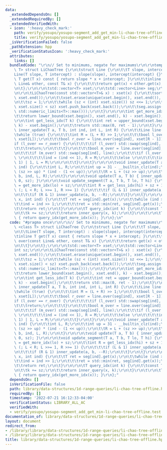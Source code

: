 ```yaml
---
data:
  _extendedDependsOn: []
  _extendedRequiredBy: []
  _extendedVerifiedWith:
  - icon: ':heavy_check_mark:'
    path: verify/yosupo/yosupo-segment_add_get_min-li-chao-tree-offline.test.cpp
    title: verify/yosupo/yosupo-segment_add_get_min-li-chao-tree-offline.test.cpp
  _isVerificationFailed: false
  _pathExtension: hpp
  _verificationStatusIcon: ':heavy_check_mark:'
  attributes:
    links: []
  bundledCode: "\r\n// Set to minimums, negate for maximums\r\n\r\ntemplate <class\
    \ T> struct LiChaoTree {\r\n\tstruct Line {\r\n\t\tT slope, intercept;\r\n\t\t\
    Line(T slope, T intercept) : slope(slope), intercept(intercept) {}\r\n\t\tinline\
    \ T get(T x) const { return slope * x + intercept; }\r\n\t\tinline bool over(const\
    \ Line& other, const T& x) {\r\n\t\t\treturn get(x) < other.get(x);\r\n\t\t}\r\
    \n\t};\r\n\r\n\tstd::vector<T> xset;\r\n\tstd::vector<Line> seg;\r\n\tint sz;\r\
    \n\r\n\tLiChaoTree(const std::vector<T>& x) : xset(x) {\r\n\t\tsort(xset.begin(),\
    \ xset.end());\r\n\t\txset.erase(unique(xset.begin(), xset.end()), xset.end());\r\
    \n\t\tsz = 1;\r\n\t\twhile (sz < (int) xset.size()) sz <<= 1;\r\n\t\twhile ((int)\
    \ xset.size() < sz) xset.push_back(xset.back());\r\n\t\tseg.assign(2 * sz, Line(0,\
    \ std::numeric_limits<T>::max()));\r\n\t}\r\n\r\n\tint get_more_idx(T k) {\r\n\
    \t\treturn lower_bound(xset.begin(), xset.end(), k) - xset.begin();\r\n\t}\r\n\
    \r\n\tint get_less_idx(T k) {\r\n\t\tint ret = upper_bound(xset.begin(), xset.end(),\
    \ k) - xset.begin();\r\n\t\treturn std::max(0, ret - 1);\r\n\t}\r\n\r\n\tvoid\
    \ inner_update(T a, T b, int ind, int L, int R) {\r\n\t\tLine line(a, b);\r\n\t\
    \twhile (true) {\r\n\t\t\tint M = (L + R) >> 1;\r\n\t\t\tbool l_over = line.over(seg[ind],\
    \ xset[L]);\r\n\t\t\tbool r_over = line.over(seg[ind], xset[R - 1]);\r\n\t\t\t\
    if (l_over == r_over) {\r\n\t\t\t\tif (l_over) std::swap(seg[ind], line);\r\n\t\
    \t\t\treturn;\r\n\t\t\t}\r\n\t\t\tbool m_over = line.over(seg[ind], xset[M]);\r\
    \n\t\t\tif (m_over) std::swap(seg[ind], line);\r\n\t\t\tif (l_over != m_over)\
    \ \r\n\t\t\t\tind = (ind << 1), R = M;\r\n\t\t\telse \r\n\t\t\t\tind = (ind <<\
    \ 1) | 1, L = M;\r\n\r\n\t\t}\r\n\t}\r\n\r\n\tvoid inner_update(T a, T b, int\
    \ ind) {\r\n\t\tint L, R;\r\n\t\tint up = 31 - __builtin_clz(ind);\r\n\t\tL =\
    \ (sz >> up) * (ind - (1 << up));\r\n\t\tR = L + (sz >> up);\r\n\t\tinner_update(a,\
    \ b, ind, L, R);\r\n\t}\r\n\r\n\tvoid update(T a, T b) { inner_update(a, b, 1,\
    \ 0, sz); }\r\n\r\n\tvoid update_segment(T a, T b, T lo, T hi) {\r\n\t\tint L\
    \ = get_more_idx(lo) + sz;\r\n\t\tint R = get_less_idx(hi) + sz + 1;\r\n\t\tfor\
    \ (; L < R; L >>= 1, R >>= 1) {\r\n\t\t\tif (L & 1) inner_update(a, b, L++);\r\
    \n\t\t\tif (R & 1) inner_update(a, b, --R);\r\n\t\t}\r\n\t}\r\n\r\n\tT inner_query(T\
    \ x, int ind) {\r\n\t\tT ret = seg[ind].get(x);\r\n\t\twhile (ind > 1) {\r\n\t\
    \t\tind = ind >> 1;\r\n\t\t\tret = std::min(ret, seg[ind].get(x));\r\n\t\t}\r\n\
    \t\treturn ret;\r\n\t}\r\n\r\n\tT query_idx(int k) {\r\n\t\tconst T x = xset[k];\r\
    \n\t\tk += sz;\r\n\t\treturn inner_query(x, k);\r\n\t}\r\n\t\r\n\tT query(T x)\
    \ { return query_idx(get_more_idx(x)); }\r\n};\n"
  code: "#pragma once\r\n\r\n// Set to minimums, negate for maximums\r\n\r\ntemplate\
    \ <class T> struct LiChaoTree {\r\n\tstruct Line {\r\n\t\tT slope, intercept;\r\
    \n\t\tLine(T slope, T intercept) : slope(slope), intercept(intercept) {}\r\n\t\
    \tinline T get(T x) const { return slope * x + intercept; }\r\n\t\tinline bool\
    \ over(const Line& other, const T& x) {\r\n\t\t\treturn get(x) < other.get(x);\r\
    \n\t\t}\r\n\t};\r\n\r\n\tstd::vector<T> xset;\r\n\tstd::vector<Line> seg;\r\n\t\
    int sz;\r\n\r\n\tLiChaoTree(const std::vector<T>& x) : xset(x) {\r\n\t\tsort(xset.begin(),\
    \ xset.end());\r\n\t\txset.erase(unique(xset.begin(), xset.end()), xset.end());\r\
    \n\t\tsz = 1;\r\n\t\twhile (sz < (int) xset.size()) sz <<= 1;\r\n\t\twhile ((int)\
    \ xset.size() < sz) xset.push_back(xset.back());\r\n\t\tseg.assign(2 * sz, Line(0,\
    \ std::numeric_limits<T>::max()));\r\n\t}\r\n\r\n\tint get_more_idx(T k) {\r\n\
    \t\treturn lower_bound(xset.begin(), xset.end(), k) - xset.begin();\r\n\t}\r\n\
    \r\n\tint get_less_idx(T k) {\r\n\t\tint ret = upper_bound(xset.begin(), xset.end(),\
    \ k) - xset.begin();\r\n\t\treturn std::max(0, ret - 1);\r\n\t}\r\n\r\n\tvoid\
    \ inner_update(T a, T b, int ind, int L, int R) {\r\n\t\tLine line(a, b);\r\n\t\
    \twhile (true) {\r\n\t\t\tint M = (L + R) >> 1;\r\n\t\t\tbool l_over = line.over(seg[ind],\
    \ xset[L]);\r\n\t\t\tbool r_over = line.over(seg[ind], xset[R - 1]);\r\n\t\t\t\
    if (l_over == r_over) {\r\n\t\t\t\tif (l_over) std::swap(seg[ind], line);\r\n\t\
    \t\t\treturn;\r\n\t\t\t}\r\n\t\t\tbool m_over = line.over(seg[ind], xset[M]);\r\
    \n\t\t\tif (m_over) std::swap(seg[ind], line);\r\n\t\t\tif (l_over != m_over)\
    \ \r\n\t\t\t\tind = (ind << 1), R = M;\r\n\t\t\telse \r\n\t\t\t\tind = (ind <<\
    \ 1) | 1, L = M;\r\n\r\n\t\t}\r\n\t}\r\n\r\n\tvoid inner_update(T a, T b, int\
    \ ind) {\r\n\t\tint L, R;\r\n\t\tint up = 31 - __builtin_clz(ind);\r\n\t\tL =\
    \ (sz >> up) * (ind - (1 << up));\r\n\t\tR = L + (sz >> up);\r\n\t\tinner_update(a,\
    \ b, ind, L, R);\r\n\t}\r\n\r\n\tvoid update(T a, T b) { inner_update(a, b, 1,\
    \ 0, sz); }\r\n\r\n\tvoid update_segment(T a, T b, T lo, T hi) {\r\n\t\tint L\
    \ = get_more_idx(lo) + sz;\r\n\t\tint R = get_less_idx(hi) + sz + 1;\r\n\t\tfor\
    \ (; L < R; L >>= 1, R >>= 1) {\r\n\t\t\tif (L & 1) inner_update(a, b, L++);\r\
    \n\t\t\tif (R & 1) inner_update(a, b, --R);\r\n\t\t}\r\n\t}\r\n\r\n\tT inner_query(T\
    \ x, int ind) {\r\n\t\tT ret = seg[ind].get(x);\r\n\t\twhile (ind > 1) {\r\n\t\
    \t\tind = ind >> 1;\r\n\t\t\tret = std::min(ret, seg[ind].get(x));\r\n\t\t}\r\n\
    \t\treturn ret;\r\n\t}\r\n\r\n\tT query_idx(int k) {\r\n\t\tconst T x = xset[k];\r\
    \n\t\tk += sz;\r\n\t\treturn inner_query(x, k);\r\n\t}\r\n\t\r\n\tT query(T x)\
    \ { return query_idx(get_more_idx(x)); }\r\n};"
  dependsOn: []
  isVerificationFile: false
  path: library/data-structures/1d-range-queries/li-chao-tree-offline.hpp
  requiredBy: []
  timestamp: '2022-07-21 16:12:33-04:00'
  verificationStatus: LIBRARY_ALL_AC
  verifiedWith:
  - verify/yosupo/yosupo-segment_add_get_min-li-chao-tree-offline.test.cpp
documentation_of: library/data-structures/1d-range-queries/li-chao-tree-offline.hpp
layout: document
redirect_from:
- /library/library/data-structures/1d-range-queries/li-chao-tree-offline.hpp
- /library/library/data-structures/1d-range-queries/li-chao-tree-offline.hpp.html
title: library/data-structures/1d-range-queries/li-chao-tree-offline.hpp
---
```

